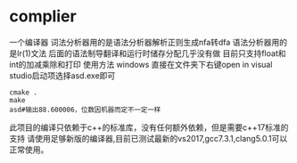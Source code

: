 # complier
一个编译器
词法分析器用的是语法分析器解析正则生成nfa转dfa
语法分析器用的是lr(1)文法
后面的语法制导翻译和运行时储存分配几乎没有做
目前只支持float和int的加减乘除和打印
使用方法
windows
直接在文件夹下右键open in visual studio启动项选择asd.exe即可

``` 
cmake .
make
asd#输出88.600006，位数因机器而定不一定一样
``` 

此项目的编译只依赖于c++的标准库，没有任何额外依赖，但是需要c++17标准的支持
请使用足够新版的编译器,目前已测试最新的vs2017,gcc7.3.1,clang5.0.1可以正常使用。
